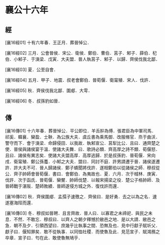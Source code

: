 # 襄公十六年

## 經 <a name="09Xiang16Jing"></a>

<a name="09Xiang16Jing01">[襄16經01]</a> 十有六年春．王正月．葬晉悼公．

<a name="09Xiang16Jing02">[襄16經02]</a> 三月．公會晉侯．宋公．衛侯．鄭伯．曹伯．莒子．邾子．薛伯．杞伯．小邾子．于溴梁．戊寅．大夫盟．晉人執莒子．邾子．以歸．齊侯伐我北鄙．

<a name="09Xiang16Jing03">[襄16經03]</a> 夏．公至自會．

<a name="09Xiang16Jing04">[襄16經04]</a> 五月．甲子．地震．叔老會鄭伯．晉荀偃．衛甯殖．宋人．伐許．

<a name="09Xiang16Jing05">[襄16經05]</a> 秋．齊侯伐我北鄙．圍郕．大雩．

<a name="09Xiang16Jing06">[襄16經06]</a> 冬．叔孫豹如晉．

## 傳 <a name="09Xiang16Zhuan"></a>

<a name="09Xiang16Zhuan01">[襄16傳01]</a> 十六年春．葬晉悼公．平公即位．羊舌肸為傅．張君臣為中軍司馬．祁奚．韓襄．欒盈．士鞅．為公族大夫．虞丘書為乘馬御．改服脩官．烝于曲沃．警守而下．會于溴梁．命歸侵田．以我故．執邾宣公．莒犁比公．且曰．通齊楚之使．晉侯與諸侯宴于溫．使諸大夫舞．曰．歌詩必類．齊高厚之詩不類．荀偃怒．且曰．諸侯有異志矣．使諸大夫盟高厚．高厚逃歸．於是叔孫豹．晉荀偃．宋向戌．衛甯殖．鄭公孫蠆．小邾之大夫．盟曰．同討不庭．許男請遷于晉．諸侯遂遷許．許大夫不可．晉人歸諸侯．鄭子蟜聞將伐許．遂相鄭伯以從諸侯之師．穆叔從公．齊子帥師會晉荀偃．書曰．會鄭伯．為夷故也．夏．六月．次于棫林．庚寅．伐許．次于函氏．晉荀偃．欒黶．帥師伐楚．以報宋揚梁之役．楚公子格帥師．及晉師戰于湛阪．楚師敗績．晉師遂侵方城之外．復伐許而還．

<a name="09Xiang16Zhuan02">[襄16傳02]</a> 秋．齊侯圍郕．孟孺子速徼之．齊侯曰．是好勇．去之以為之名．速遂塞海陘而還．

<a name="09Xiang16Zhuan03">[襄16傳03]</a> 冬．穆叔如晉聘．且言齊故．晉人曰．以寡君之未禘祀．與民之未息．不然．不敢忘．穆叔曰．以齊人之朝夕釋憾於敝邑之地．是以大請．敝邑之急．朝不及夕．引領西望曰．庶幾乎比執事之間．恐無及也．見中行獻子賦圻父．獻子曰．偃知罪矣．敢不從執事．以同恤社稷．而使魯及此．見范宣子．賦鴻鴈之卒章．宣子曰．匄在此．敢使魯無鳩乎．

